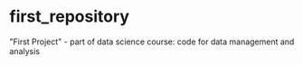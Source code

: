 # first_repository
"First Project" - part of data science course: code for data management and analysis
